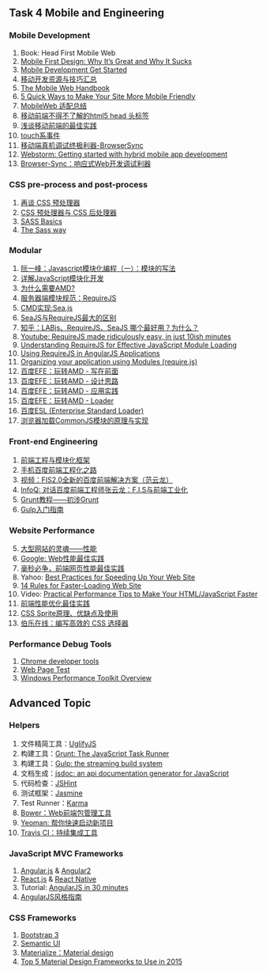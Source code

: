 ## Task 4 Mobile and Engineering

### Mobile Development

1. Book: Head First Mobile Web
1. [Mobile First Design: Why It’s Great and Why It Sucks](http://designshack.net/articles/css/mobilefirst/)
2. [Mobile Development Get Started](http://junmer.github.io/mobile-dev-get-started)
2. [移动开发资源与技巧汇总](https://github.com/jtyjty99999/mobileTech)
3. [The Mobile Web Handbook](http://quirksmode.org/mobilewebhandbook/)
4. [5 Quick Ways to Make Your Site More Mobile Friendly](http://designshack.net/articles/webstandards/5-quick-ways-to-make-your-site-more-mobile-friendly/)
4. [MobileWeb 适配总结](http://www.w3ctech.com/topic/979)
5. [移动前端不得不了解的html5 head 头标签](http://www.css88.com/archives/5480)
6. [浅谈移动前端的最佳实践](http://www.cnblogs.com/yexiaochai/p/4219523.html)
7. [touch系事件](http://www.html-js.com/article/All-right-thinking-touch-events)
8. [移动端真机调试终极利器-BrowserSync](http://www.codingserf.com/index.php/2015/03/browsersync/)
9. [Webstorm: Getting started with hybrid mobile app development](https://confluence.jetbrains.com/display/WI/Getting+started+with+hybrid+mobile+app+development)
10. [Browser-Sync：响应式Web开发调试利器](http://www.imooc.com/wenda/detail/265741)

### CSS pre-process and post-process

1. [再谈 CSS 预处理器](http://efe.baidu.com/blog/revisiting-css-preprocessors/)
2. [CSS 预处理器与 CSS 后处理器](http://zhaolei.info/2014/01/04/css-preprocessor-and-postprocessor/)
3. [SASS Basics](http://sass-lang.com/guide)
4. [The Sass way](http://thesassway.com/)

### Modular

1. [阮一峰：Javascript模块化编程（一）：模块的写法](http://www.ruanyifeng.com/blog/2012/10/javascript_module.html)
2. [详解JavaScript模块化开发](http://segmentfault.com/a/1190000000733959)
2. [为什么需要AMD?](http://requirejs.org/docs/whyamd.html)
2. [服务器端模块规范：RequireJS](http://requirejs.org/)
3. [CMD实现:Sea.js](http://seajs.org/docs/#intro)
3. [SeaJS与RequireJS最大的区别](http://www.douban.com/note/283566440/)
4. [知乎：LABjs、RequireJS、SeaJS 哪个最好用？为什么？](http://www.zhihu.com/question/20342350)
5. [Youtube: RequireJS made ridiculously easy, in just 10ish minutes](https://www.youtube.com/watch?v=eRqsZqLyYaU)
5. [Understanding RequireJS for Effective JavaScript Module Loading](http://www.sitepoint.com/understanding-requirejs-for-effective-javascript-module-loading/)
6. [Using RequireJS in AngularJS Applications](http://www.sitepoint.com/using-requirejs-angularjs-applications/)
5. [Organizing your application using Modules (require.js)](http://backbonetutorials.com/organizing-backbone-using-modules/)
5. [百度EFE：玩转AMD - 写在前面](http://efe.baidu.com/blog/dissecting-amd-preface/)
6. [百度EFE：玩转AMD - 设计思路](http://efe.baidu.com/blog/dissecting-amd-what/)
7. [百度EFE：玩转AMD - 应用实践](http://efe.baidu.com/blog/dissecting-amd-how/)
8. [百度EFE：玩转AMD - Loader](http://efe.baidu.com/blog/dissecting-amd-loader/)
9. [百度ESL (Enterprise Standard Loader)](https://github.com/ecomfe/esl)
10. [浏览器加载CommonJS模块的原理与实现](http://www.ruanyifeng.com/blog/2015/05/commonjs-in-browser.html)

### Front-end Engineering

1. [前端工程与模块化框架](http://div.io/topic/439)
2. [手机百度前端工程化之路](http://mweb.baidu.com/p/baidusearch-front-end-road.html)
3. [视频：FIS2.0全新的百度前端解决方案（范云龙）](http://www.infoq.com/cn/presentations/baidu-new-front-end-solutions-fis)
4. [InfoQ: 对话百度前端工程师张云龙：F.I.S与前端工业化](http://www.infoq.com/cn/articles/yunlong-on-fis)
5. [Grunt教程——初涉Grunt](http://www.w3cplus.com/tools/grunt-tutorial-start-grunt.html)
6. [Gulp入门指南](http://www.open-open.com/lib/view/open1417068223049.html)

### Website Performance

5. [大型网站的灵魂——性能](http://www.cnblogs.com/leefreeman/p/3998757.html)
2. [Google: Web性能最佳实践](https://developers.google.com/speed/docs/insights/rules)
3. [毫秒必争，前端网页性能最佳实践](http://www.cnblogs.com/developersupport/p/webpage-performance-best-practices.html)
3. Yahoo: [Best Practices for Speeding Up Your Web Site](https://developer.yahoo.com/performance/rules.html)
1. [14 Rules for Faster-Loading Web Site](http://stevesouders.com/hpws/rules.php)
2. Video: [Practical Performance Tips to Make Your HTML/JavaScript Faster](http://channel9.msdn.com/Series/Practical-Performance-Tips-to-Make-Your-HTMLJavaScript-Faster)
3. [前端性能优化最佳实践](http://caibaojian.com/webfront-practice.html)
4. [CSS Sprite原理、优缺点及使用](http://www.cnblogs.com/mofish/archive/2010/10/12/1849062.html)
5. [伯乐在线：编写高效的 CSS 选择器](http://web.jobbole.com/35339/)

### Performance Debug Tools

1. [Chrome developer tools](https://developer.chrome.com/devtools)
2. [Web Page Test](http://www.webpagetest.org/)
3. [Windows Performance Toolkit Overview](https://msdn.microsoft.com/enus/library/windows/hardware/hh162981.aspx)

## Advanced Topic

### Helpers

1. 文件精简工具：[UglifyJS](https://github.com/mishoo/UglifyJS2)
2. 构建工具：[Grunt: The JavaScript Task Runner](http://gruntjs.com/)
3. 构建工具：[Gulp: the streaming build system](https://github.com/gulpjs/gulp)
4. 文档生成：[jsdoc: an api documentation generator for JavaScript](https://github.com/jsdoc3/jsdoc)
5. 代码检查：[JSHint](https://github.com/jshint/jshint)
6. 测试框架：[Jasmine](http://jasmine.github.io/)
6. Test Runner：[Karma](http://karma-runner.github.io/0.12/index.html)
7. [Bower：Web前端包管理工具](http://bower.io/)
8. [Yeoman: 帮你快速启动新项目](http://yeoman.io/)
9. [Travis CI：持续集成工具](https://travis-ci.org/)

### JavaScript MVC Frameworks

1. [Angular.js](https://angularjs.org/) & [Angular2](https://angular.io/)
2. [React.js](https://facebook.github.io/react/) & [React Native](https://facebook.github.io/react-native/)
3. Tutorial: [AngularJS in 30 minutes](http://www.revillweb.com/tutorials/angularjs-in-30-minutes-angularjs-tutorial/)
4. [AngularJS风格指南](https://github.com/johnpapa/angular-styleguide/blob/master/i18n/zh-CN.md)

### CSS Frameworks 

1. [Bootstrap 3](http://v3.bootcss.com/css/)
2. [Semantic UI](http://semantic-ui.com/)
3. [Materialize：Material design](http://materializecss.com/)
2. [Top 5 Material Design Frameworks to Use in 2015](http://www.sitepoint.com/top-5-material-design-frameworks-use-2015)